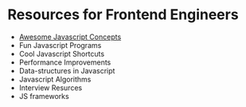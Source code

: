 # Resources for Frontend Engineers

- [Awesome Javascript Concepts](/concepts/index.md)
- Fun Javascript Programs
- Cool Javascript Shortcuts
- Performance Improvements
- Data-structures in Javascript
- Javascript Algorithms
- Interview Resurces
- JS frameworks